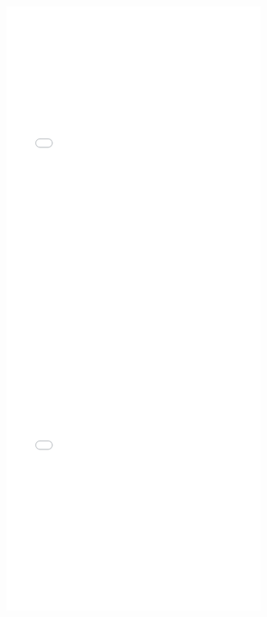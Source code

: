 <iframe id="igraph" scrolling="no" style="border:none;" seamless="seamless" src="gantt/op06n12.html" height="600" width="100%"></iframe>
<iframe id="igraph" scrolling="no" style="border:none;" seamless="seamless" src="gantt/op06n13.html" height="600" width="100%"></iframe>
